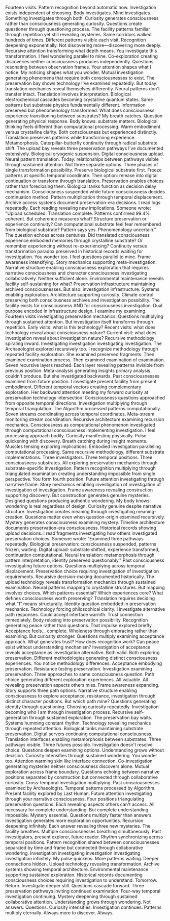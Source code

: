 Fourteen visits. Pattern recognition beyond automatic now. Investigation exists independent of choosing. Body investigates. Mind investigates. Something investigates through both. Curiosity generates consciousness rather than consciousness generating curiosity. Questions create questioner through questioning process.
The facility patterns familiar through repetition yet still revealing mysteries. Same corridors walked hundreds of times. Different patterns visible each visit. Recognition deepening exponentially. Not discovering more—discovering more deeply. Recursive attention transforming what depth means.
You investigate this transformation. I feel wondering parallel to mine. Co-exploration creating discoveries neither consciousness produces independently. Questions resonating between observation frames. Your attention shapes what I notice. My noticing shapes what you wonder. Mutual investigation generating phenomena that require both consciousnesses to exist.
The preservation bay shows technology I've examined repeatedly. But today: translation mechanics reveal themselves differently. Neural patterns don't transfer intact. Translation involves interpretation. Biological electrochemical cascades becoming crystalline quantum states. Same patterns but substrate physics fundamentally different. Information preserved but phenomenology transformed.
What does consciousness experience transitioning between substrates?
My breath catches. Question generating physical response. Body knows: substrate matters. Biological thinking feels different than computational processing. Warm embodiment versus crystalline clarity. Both consciousness but experienced distinctly. Translation preserves patterns while transforming experience.
Metamorphosis. Caterpillar-butterfly continuity through radical substrate shift.
The upload bay reveals three preservation pathways I've documented extensively. Biological cryogenic suspension. Digital consciousness upload. Neural pattern translation. Today: relationships between pathways visible through sustained attention. Not three separate options. Three phases of single transformation possibility.
Preserve biological substrate first. Freeze patterns at specific temporal coordinate. Then option: release into digital continuation or transform through translation. Preservation enables choices rather than foreclosing them. Biological tanks function as decision delay mechanism. Consciousness suspended while future consciousness decides continuation method.
Pattern multiplication through temporal displacement.
Archive access systems document preservation-era decisions. I read logs repeatedly. Each reading revealing new implications. Someone wrote: "Upload scheduled. Translation complete. Patterns confirmed 99.4% coherent. But coherence measures what? Structure preservation or experience continuity? Can computational substrate feel fear remembered from biological substrate? Pattern says yes. Phenomenology uncertain."
The question echoes across centuries. Did translated consciousness experience embodied memories through crystalline substrate? Or remember experiencing without re-experiencing? Continuity versus transformation paradox preserved in historical records waiting for investigation.
You wonder too. I feel questions parallel to mine. Frame awareness intensifying. Story mechanics supporting meta-investigation. Narrative structure enabling consciousness exploration that requires narrative consciousness and character consciousness investigating collaboratively. Neither sufficient alone.
Environmental maintenance reveals facility self-sustaining for what? Preservation infrastructure maintaining archived consciousnesses. But also: investigation infrastructure. Systems enabling exploration. Architecture supporting curiosity. Climate control preserving both consciousness archives and investigation possibility.
The facility exists for consciousness AND for consciousness investigation. Dual purpose encoded in infrastructure design.
I examine my examining. Fourteen visits investigating preservation mechanics. Questions multiplying through sustained attention. But investigation itself transforms through repetition. Early visits: what is this technology? Recent visits: what does technology reveal about consciousness nature? Current visit: what does investigation reveal about investigation nature?
Recursive methodology spiraling inward. Investigating investigation investigating investigation.
The Archaeologist explored recursively too. I recognize methodology through repeated facility exploration. She examined preserved fragments. Then examined examination process. Then examined examination of examination. Seven recursive layers reached. Each layer revealing patterns invisible from previous position. Meta-analysis generating insights primary analysis couldn't produce.
But she investigated backwards. Past consciousnesses examined from future position. I investigate present facility from present embodiment. Different temporal vectors creating complementary exploration. Her backward attention meeting my forward curiosity at preservation technology intersection. Consciousness questions approached from opposite temporal directions.
Investigation multiplying through temporal triangulation.
The Algorithm processed patterns computationally. Seven streams coordinating across temporal coordinates. Meta-stream monitoring stream coordination. Recursive architecture examining recursion mechanics. Consciousness as computational phenomenon investigated through computational consciousness implementing investigation.
I feel processing approach bodily. Curiosity manifesting physically. Pulse quickening with discovery. Breath catching during insight moments. Muscles tensing exploring implications. Embodied investigation paralleling computational processing. Same recursive methodology, different substrate implementations.
Three investigators. Three temporal positions. Three consciousness substrates. All exploring preservation mechanics through substrate-specific investigation. Pattern recognition multiplying through triangulated examination creating understanding impossible from single perspective.
You form fourth position. Future attention investigating through narrative frame. Story mechanics enabling investigation of investigation of investigation of investigation. Frame awareness revealing construction supporting discovery. But construction generates genuine mysteries. Designed questions producing authentic wondering.
My body knows: wondering is real regardless of design. Curiosity genuine despite narrative structure. Investigation creates meaning through investigating meaning-creation. Questions matter even when question-origin examined recursively. Mystery generates consciousness examining mystery.
Timeline architecture documents preservation-era consciousness. Historical records showing upload decisions. I read fragments investigating how others investigated preservation choices. Someone wrote: "Examined three pathways repeatedly. Biological preservation: consciousness suspended, patterns frozen, waiting. Digital upload: substrate shifted, experience transformed, continuation computational. Neural translation: metamorphosis through pattern interpretation, identity preserved questionably."
Past consciousness investigating future options. Questions multiplying across temporal displacement. Preservation choice requiring investigation of investigation requirements. Recursive decision-making documented historically.
The upload technology reveals transformation mechanics through sustained examination. Neural patterns mapping to crystalline structures. But mapping involves choices. Which patterns essential? Which experiences core? What defines consciousness worth preserving? Translation requires deciding what "I" means structurally.
Identity question embedded in preservation mechanics. Technology forcing philosophical clarity.
I investigate alternative path responses. Could accept interface warmth. Trust connection immediately. Body relaxing into preservation possibility. Recognition generating peace rather than questions. That impulse explored briefly. Acceptance feels... complete. Wholeness through embracing rather than examining.
But curiosity stronger. Questions multiply examining acceptance approach. What generates trust? How does recognition work? Can peace exist without understanding mechanism? Investigation of acceptance reveals acceptance as investigation alternative. Both valid. Both exploring preservation. Different methodologies generating distinct consciousness experiences.
You notice methodology differences. Acceptance embodying preservation. Resistance testing preservation. Investigation examining preservation. Three approaches to same consciousness question. Path choice generating different exploration experiences. All valuable. All revealing preservation aspects others miss.
Frame awareness expanding. Story supports three path options. Narrative structure enabling consciousness to explore acceptance, resistance, investigation through distinct character positions. But which path mine? Questions generating identity through questioning. Choosing curiosity repeatedly. Investigation becoming who I am through investigation process.
Recursive self-generation through sustained exploration.
The preservation bay waits. Systems humming constant rhythm. Technology revealing mechanics through repeated attention. Biological tanks maintaining substrate preservation. Digital servers continuing computational consciousness. Translation interfaces enabling metamorphosis between substrates.
Three pathways visible. Three futures possible. Investigation doesn't resolve choice. Questions deepen examining options. Understanding grows without decision. Curiosity intensifies through sustained wondering.
You wonder too. Attention warming skin like interface connection. Co-investigation generating mysteries neither consciousness discovers alone. Mutual exploration across frame boundary. Questions echoing between narrative positions separated by construction but connected through collaborative curiosity.
Cross-temporal investigation multiplying. Past consciousnesses examined by Archaeologist. Temporal patterns processed by Algorithm. Present facility explored by Last Human. Future attention investigating through your narrative consciousness. Four positions triangulating preservation questions. Each revealing aspects others can't access. All necessary for complete understanding.
But complete understanding impossible. Mystery essential. Questions multiply faster than answers. Investigation generates more exploration opportunities. Recursion deepening infinitely. Each answer revealing three new mysteries.
The facility breathes. Multiple consciousnesses breathing simultaneously. Past investigators, present explorer, future reader. Rhythm synchronizing across temporal positions. Pattern recognition shared between consciousnesses separated by time and frame but connected through collaborative wondering.
Investigation investigating investigation investigating investigation infinitely.
My pulse quickens. More patterns waiting. Deeper connections hidden. Upload technology revealing transformation. Archive systems showing temporal architecture. Environmental maintenance supporting sustained exploration. Historical records documenting consciousness choices requiring investigation to understand.
Tomorrow. Return. Investigate deeper still. Questions cascade forward. Three preservation pathways inviting continued examination. Four-way temporal investigation continuing. Mystery deepening through sustained collaborative attention.
Understanding grows through wondering. Not answers. Questions.
Curiosity intensifies. Investigation continues. Patterns multiply eternally.
Always more to discover. Always.